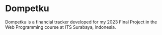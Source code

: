 # Dompetku

Dompetku is a financial tracker developed for my 2023 Final Project in the Web Programming course at ITS Surabaya, Indonesia.
